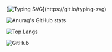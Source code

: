 [![Typing SVG](https://readme-typing-svg.demolab.com?font=Fredoka+One&size=25&duration=4000&pause=1000&color=277BF7CA&width=435&lines=Hello%2C+JJunee+World!;This+world+is+so+random!)](https://git.io/typing-svg)

<!--
**JJunee96/JJunee96** is a ✨ _special_ ✨ repository because its `README.md` (this file) appears on your GitHub profile.

Here are some ideas to get you started:

- 🔭 I’m currently working on ...
- 🌱 I’m currently learning ...
- 👯 I’m looking to collaborate on ...
- 🤔 I’m looking for help with ...
- 💬 Ask me about ...
- 📫 How to reach me: ...
- 😄 Pronouns: ...
- ⚡ Fun fact: ...
-->
![Anurag's GitHub stats](https://github-readme-stats.vercel.app/api?username=JJunee96&show_icons=true&theme=radical)

[![Top Langs](https://github-readme-stats.vercel.app/api/top-langs/?username=JJunee96&layout=compact)](https://github.com/JJunee96/github-readme-stats)

![GitHub](https://img.shields.io/static/v1?label=<LABEL>&message=<MESSAGE>&color=<COLOR>)
